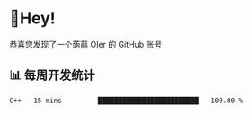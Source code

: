 # 👋Hey!
恭喜您发现了一个蒟蒻 OIer 的 GitHub 账号

## 📊 每周开发统计
<!--START_SECTION:waka-->
```text
C++   15 mins         █████████████████████████   100.00 % 
```
<!--END_SECTION:waka-->
